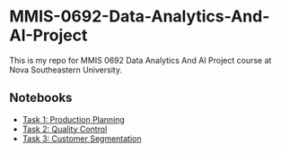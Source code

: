 # MMIS-0692-Data-Analytics-And-AI-Project
This is my repo for MMIS 0692 Data Analytics And AI Project course at Nova Southeastern University.

## Notebooks

- [Task 1: Production Planning](/task_1/task_1.ipynb)
- [Task 2: Quality Control](/task_2/task_2.ipynb)
- [Task 3: Customer Segmentation](/task_3/task_3.ipynb)
